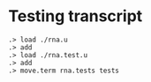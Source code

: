 # Testing transcript

```ucm
.> load ./rna.u
.> add
.> load ./rna.test.u
.> add
.> move.term rna.tests tests
```
